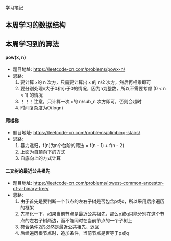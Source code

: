 学习笔记
## 本周学习的数据结构

## 本周学习到的算法
#### pow(x, n)
- 题目地址: https://leetcode-cn.com/problems/powx-n/
- 思路: 
  1. 要计算 `x`的 n 次方，只需要计算出 `x` 的 n/2 次方，然后再相乘即可
  2. 要分别处理n大于0和小于0的情况，因为n为整数，所以不需要考虑 (0 < n < 1) 的情况
  3. ！！！注意，只计算一次 `x`的 n/sub_n 次方即可，否则会超时
  4. 时间复杂度为O(logn)

#### 爬楼梯
- 题目地址: https://leetcode-cn.com/problems/climbing-stairs/
- 思路:
  1. 暴力递归，f(n)为n个台阶的爬法 = f(n - 1) + f(n - 2)
  2. 上面为自顶向下的方式
  3. 自底向上的方式计算

#### 二叉树的最近公共祖先
- 题目地址: https://leetcode-cn.com/problems/lowest-common-ancestor-of-a-binary-tree/
- 思路: 
  1. 由于首先是要判断一个节点的左右子树是否包含p或q，所以采用后序遍历的框架
  2. 先简化一下，如果当前节点是最近公共祖先，那么p或q只能分别在这个节点的左右子树两边，而不能同时在当前节点的一个子树上
  3. 符合条件2的必然是最近公共祖先，返回
  4. 后续遍历根节点时，追加条件，当前节点是否等于p或q